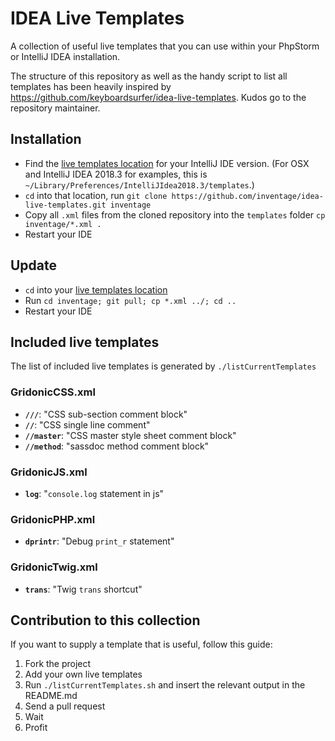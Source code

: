 # IDEA Live Templates

A collection of useful live templates that you can use within your PhpStorm or IntelliJ IDEA installation.

The structure of this repository as well as the handy script to list all templates has been heavily inspired
by https://github.com/keyboardsurfer/idea-live-templates. Kudos go to the repository maintainer.

## Installation

- Find the [live templates location](https://www.jetbrains.com/help/idea/sharing-live-templates.html) for your IntelliJ IDE version. (For OSX and IntelliJ IDEA 2018.3 for examples, this is `~/Library/Preferences/IntelliJIdea2018.3/templates`.)
- `cd` into that location, run `git clone https://github.com/inventage/idea-live-templates.git inventage`
- Copy all `.xml` files from the cloned repository into the `templates` folder `cp inventage/*.xml .`
- Restart your IDE

## Update

- `cd` into your [live templates location](https://www.jetbrains.com/help/idea/using-live-templates.html)
- Run `cd inventage; git pull; cp *.xml ../; cd ..`
- Restart your IDE

## Included live templates

The list of included live templates is generated by `./listCurrentTemplates`

### GridonicCSS.xml
- __`///`__: "CSS sub-section comment block"
- __`//`__: "CSS single line comment"
- __`//master`__: "CSS master style sheet comment block"
- __`//method`__: "sassdoc method comment block"

### GridonicJS.xml
- __`log`__: "`console.log` statement in js"

### GridonicPHP.xml
- __`dprintr`__: "Debug `print_r` statement"

### GridonicTwig.xml
- __`trans`__: "Twig `trans` shortcut"

## Contribution to this collection

If you want to supply a template that is useful, follow this guide:

1. Fork the project
2. Add your own live templates
3. Run `./listCurrentTemplates.sh` and insert the relevant output in the README.md
4. Send a pull request
5. Wait
6. Profit
